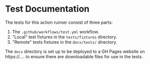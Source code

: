 # Test Documentation

The tests for this action runner consist of three parts:
1. The `.github/workflows/test.yml` workflow.
2. "Local" test fixtures in the `tests/fixtures` directory.
3. "Remote" tests fixtures in the `docs/tests/` directory.

The `docs` directory is set up to be deployed to a GH Pages website on https://.... to ensure there are downloadable files for use in the tests.
